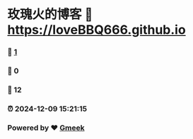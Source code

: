 # 玫瑰火的博客 :link: https://loveBBQ666.github.io 
### :page_facing_up: [1](https://loveBBQ666.github.io/tag.html) 
### :speech_balloon: 0 
### :hibiscus: 12 
### :alarm_clock: 2024-12-09 15:21:15 
### Powered by :heart: [Gmeek](https://github.com/Meekdai/Gmeek)
